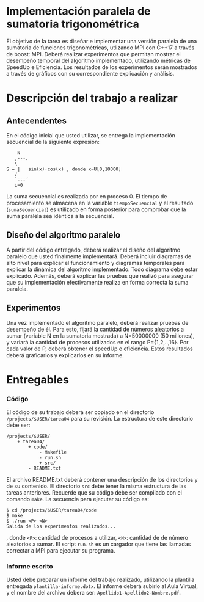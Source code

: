 # Implementación paralela de sumatoria trigonométrica

El objetivo de la tarea es diseñar e implementar una versión paralela de una sumatoria de funciones trigonométricas, utlizando MPI con C++17 a través de boost::MPI. Deberá realizar experimentos que permitan mostrar el desempeño temporal del algoritmo implementado, utilizando métricas de SpeedUp e Eficiencia. Los resultados de los experimentos serán mostrados a través de gráficos con su correspondiente explicación y análisis.

# Descripción del trabajo a realizar

## Antecendentes

En el código inicial que usted utilizar, se entrega la implementación secuencial de la siguiente expresión:

```
    N
   ,---.
   \ 
S = |   sin(x)·cos(x) , donde x~U[0,10000]
   /
   `---´
   i=0
```

La suma secuencial es realizada por en proceso 0. El tiempo de procesamiento se almacena en la variable ```tiempoSecuencial```  y el resultado (```sumaSecuencial```) es utilizado en forma posterior para comprobar que la suma paralela sea idéntica a la secuencial.

## Diseño del algoritmo paralelo

A partir del código entregado, deberá realizar el diseño del algoritmo paralelo que usted finalmente implementará. Deberá incluir diagramas de alto nivel para explicar el funcionamiento y diagramas temporales para explicar la dinámica del algoritmo implementado. Todo diagrama debe estar explicado. Además, deberá explicar las pruebas que realizó para asegurar que su implementación efectivamente realiza en forma correcta la suma paralela.

## Experimentos

Una vez implementado el algoritmo paralelo, deberá realizar pruebas de desempeño de él. Para esto, fijará la cantidad de números aleatorios a sumar (variable N en la sumatoria mostrada) a N=50000000 (50 millones), y variará la cantidad de procesos utilizados en el rango P={1,2,..,16}. Por cada valor de P, deberá obtener el speedUp e eficiencia. Estos resultados deberá graficarlos y explicarlos en su informe.


# Entregables

### Código
El código de su trabajo deberá ser copiado en el directorio ```/projects/$USER/tarea04``` para su revisión. La estructura de este directorio debe ser:

```
/projects/$USER/
	+ tarea04/
		+ code/
			- Makefile
			- run.sh
			+ src/
		- README.txt	
```

El archivo README.txt deberá contener una descripción de los directorios y de su contenido. El directorio ```src``` debe tener la misma estructura de las tareas anteriores. Recuerde que su código debe ser compilado con el comando ```make```. La secuencia para ejecutar su código es:

```
$ cd /projects/$USER/tarea04/code
$ make
$ ./run <P> <N> 
Salida de los experimentos realizados...
```
, donde ```<P>```: cantidad de procesos a utilizar, ```<N>```: cantidad de de número aleatorios a sumar.
El script ```run.sh``` es un cargador que tiene las llamadas correctar a MPI para ejecutar su programa.

### Informe escrito

Usted debe preparar un informe del trabajo realizado, utilizando la plantilla entregada ```plantilla-informe.dotx```. El informe deberá subirlo al Aula Virtual, y el nombre del archivo debera ser: ```Apellido1-Apellido2-Nombre.pdf```.
